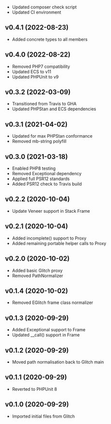 * Updated composer check script
* Updated CI environment

## v0.4.1 (2022-08-23)
* Added concrete types to all members

## v0.4.0 (2022-08-22)
* Removed PHP7 compatibility
* Updated ECS to v11
* Updated PHPUnit to v9

## v0.3.2 (2022-03-09)
* Transitioned from Travis to GHA
* Updated PHPStan and ECS dependencies

## v0.3.1 (2021-04-02)
* Updated for max PHPStan conformance
* Removed mb-string polyfill

## v0.3.0 (2021-03-18)
* Enabled PHP8 testing
* Removed Exceptional dependency
* Applied full PSR12 standards
* Added PSR12 check to Travis build

## v0.2.2 (2020-10-04)
* Update Veneer support in Stack Frame

## v0.2.1 (2020-10-04)
* Added incomplete() support to Proxy
* Added remaining portable helper calls to Proxy

## v0.2.0 (2020-10-02)
* Added basic Glitch proxy
* Removed PathNormalizer

## v0.1.4 (2020-10-02)
* Removed EGlitch frame class normalizer

## v0.1.3 (2020-09-29)
* Added Exceptional support to Frame
* Updated __call() support in Frame

## v0.1.2 (2020-09-29)
* Moved path normalisation back to Glitch main

## v0.1.1 (2020-09-29)
* Reverted to PHPUnit 8

## v0.1.0 (2020-09-29)
* Imported initial files from Glitch
